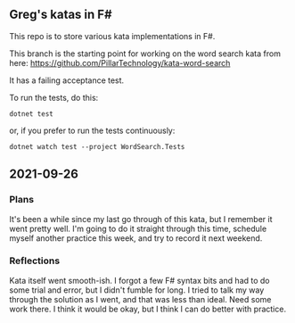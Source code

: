 
## Greg's katas in F#

This repo is to store various kata implementations in F#.

This branch is the starting point for working on the word search kata from here:
https://github.com/PillarTechnology/kata-word-search

It has a failing acceptance test.

To run the tests, do this:

```
dotnet test
```

or, if you prefer to run the tests continuously:

```
dotnet watch test --project WordSearch.Tests
```

## 2021-09-26

### Plans

It's been a while since my last go through of this kata, but I remember it went pretty well.
I'm going to do it straight through this time, schedule myself another practice this week,
and try to record it next weekend.

### Reflections

Kata itself went smooth-ish. I forgot a few F# syntax bits and had to do some trial and error, but
I didn't fumble for long. I tried to talk my way through the solution as I went, and that was
less than ideal. Need some work there. I think it would be okay, but I think I can do better with practice.